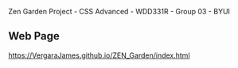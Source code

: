 Zen Garden Project - CSS Advanced - WDD331R - Group 03 - BYUI
## Web Page
https://VergaraJames.github.io/ZEN_Garden/index.html
